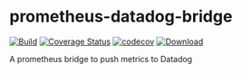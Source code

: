 # prometheus-datadog-bridge

[![Build](https://travis-ci.org/chris-zen/prometheus-datadog-bridge.svg?branch=master)](https://travis-ci.org/chris-zen/prometheus-datadog-bridge)
[![Coverage Status](https://coveralls.io/repos/github/chris-zen/prometheus-datadog-bridge/badge.svg)](https://coveralls.io/github/chris-zen/prometheus-datadog-bridge)
[![codecov](https://codecov.io/gh/chris-zen/prometheus-datadog-bridge/branch/master/graph/badge.svg)](https://codecov.io/gh/chris-zen/prometheus-datadog-bridge)
[ ![Download](https://api.bintray.com/packages/chris-zen/maven/prometheus-datadog-bridge/images/download.svg) ](https://bintray.com/chris-zen/maven/prometheus-datadog-bridge/_latestVersion)

A prometheus bridge to push metrics to Datadog

